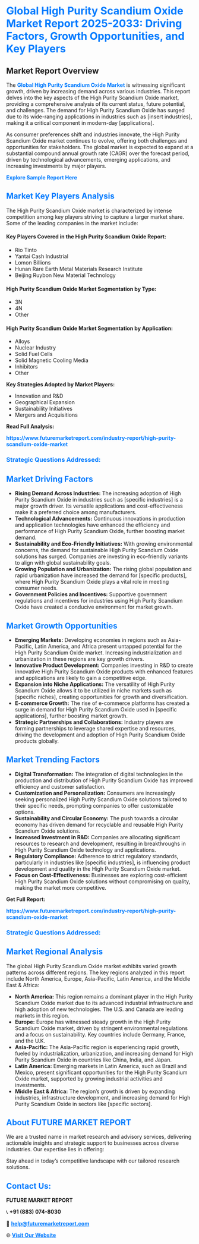 <h1 style="color: #007BFF;">Global High Purity Scandium Oxide Market Report 2025-2033: Driving Factors, Growth Opportunities, and Key Players</h1>

<section id="overview">
<h2>Market Report Overview</h2>
<p>The <a href="https://www.futuremarketreport.com/industry-report/high-purity-scandium-oxide-market" style="color: #007BFF; text-decoration: none;"><strong>Global High Purity Scandium Oxide Market</strong></a> is witnessing significant growth, driven by increasing demand across various industries. This report delves into the key aspects of the High Purity Scandium Oxide market, providing a comprehensive analysis of its current status, future potential, and challenges. The demand for High Purity Scandium Oxide has surged due to its wide-ranging applications in industries such as [insert industries], making it a critical component in modern-day [applications].</p>
<p>As consumer preferences shift and industries innovate, the High Purity Scandium Oxide market continues to evolve, offering both challenges and opportunities for stakeholders. The global market is expected to expand at a substantial compound annual growth rate (CAGR) over the forecast period, driven by technological advancements, emerging applications, and increasing investments by major players.</p>
</section>

<section id="overview">
<p><a href="https://www.futuremarketreport.com/request-sample/reportId=41568" style="color: #007BFF; text-decoration: none;"><strong>Explore Sample Report Here</strong></a></p>
</section>

<section id="key-players">
<h2 style="color: #007BFF;">Market Key Players Analysis</h2>
<p>The High Purity Scandium Oxide market is characterized by intense competition among key players striving to capture a larger market share. Some of the leading companies in the market include:</p>
<h4>Key Players Covered in the High Purity Scandium Oxide Report:</h4>
<ul><li>Rio Tinto</li><li>Yantai Cash Industrial</li><li>Lomon Billions</li><li>Hunan Rare Earth Metal Materials Research Institute</li><li>Beijing Ruybon New Material Technology</li></ul>
<h4>High Purity Scandium Oxide Market Segmentation by Type:</h4>
<ul><li>3N</li><li>4N</li><li>Other</li></ul>

<h4>High Purity Scandium Oxide Market Segmentation by Application:</h4>
<ul><li>Alloys</li><li>Nuclear Industry</li><li>Solid Fuel Cells</li><li>Solid Magnetic Cooling Media</li><li>Inhibitors</li><li>Other</li></ul>
<p><strong>Key Strategies Adopted by Market Players:</strong></p>
<ul>
<li>Innovation and R&D</li>
<li>Geographical Expansion</li>
<li>Sustainability Initiatives</li>
<li>Mergers and Acquisitions</li>
</ul>
</section>

<section>
<p><strong>Read Full Analysis: </strong></p><a href="https://www.futuremarketreport.com/industry-report/high-purity-scandium-oxide-market" style="color: #007BFF; text-decoration: none;"><strong>https://www.futuremarketreport.com/industry-report/high-purity-scandium-oxide-market</strong></a>
<h3 style="color: #007BFF;">Strategic Questions Addressed:</h3>
</section>

<section id="driving-factors">
<h2 style="color: #007BFF;">Market Driving Factors</h2>
<ul>
<li><strong>Rising Demand Across Industries:</strong> The increasing adoption of High Purity Scandium Oxide in industries such as [specific industries] is a major growth driver. Its versatile applications and cost-effectiveness make it a preferred choice among manufacturers.</li>
<li><strong>Technological Advancements:</strong> Continuous innovations in production and application technologies have enhanced the efficiency and performance of High Purity Scandium Oxide, further boosting market demand.</li>
<li><strong>Sustainability and Eco-Friendly Initiatives:</strong> With growing environmental concerns, the demand for sustainable High Purity Scandium Oxide solutions has surged. Companies are investing in eco-friendly variants to align with global sustainability goals.</li>
<li><strong>Growing Population and Urbanization:</strong> The rising global population and rapid urbanization have increased the demand for [specific products], where High Purity Scandium Oxide plays a vital role in meeting consumer needs.</li>
<li><strong>Government Policies and Incentives:</strong> Supportive government regulations and incentives for industries using High Purity Scandium Oxide have created a conducive environment for market growth.</li>
</ul>
</section>

<section id="growth-opportunities">
<h2 style="color: #007BFF;">Market Growth Opportunities</h2>
<ul>
<li><strong>Emerging Markets:</strong> Developing economies in regions such as Asia-Pacific, Latin America, and Africa present untapped potential for the High Purity Scandium Oxide market. Increasing industrialization and urbanization in these regions are key growth drivers.</li>
<li><strong>Innovative Product Development:</strong> Companies investing in R&D to create innovative High Purity Scandium Oxide products with enhanced features and applications are likely to gain a competitive edge.</li>
<li><strong>Expansion into Niche Applications:</strong> The versatility of High Purity Scandium Oxide allows it to be utilized in niche markets such as [specific niches], creating opportunities for growth and diversification.</li>
<li><strong>E-commerce Growth:</strong> The rise of e-commerce platforms has created a surge in demand for High Purity Scandium Oxide used in [specific applications], further boosting market growth.</li>
<li><strong>Strategic Partnerships and Collaborations:</strong> Industry players are forming partnerships to leverage shared expertise and resources, driving the development and adoption of High Purity Scandium Oxide products globally.</li>
</ul>
</section>

<section id="trending-factors">
<h2 style="color: #007BFF;">Market Trending Factors</h2>
<ul>
<li><strong>Digital Transformation:</strong> The integration of digital technologies in the production and distribution of High Purity Scandium Oxide has improved efficiency and customer satisfaction.</li>
<li><strong>Customization and Personalization:</strong> Consumers are increasingly seeking personalized High Purity Scandium Oxide solutions tailored to their specific needs, prompting companies to offer customizable options.</li>
<li><strong>Sustainability and Circular Economy:</strong> The push towards a circular economy has driven demand for recyclable and reusable High Purity Scandium Oxide solutions.</li>
<li><strong>Increased Investment in R&D:</strong> Companies are allocating significant resources to research and development, resulting in breakthroughs in High Purity Scandium Oxide technology and applications.</li>
<li><strong>Regulatory Compliance:</strong> Adherence to strict regulatory standards, particularly in industries like [specific industries], is influencing product development and quality in the High Purity Scandium Oxide market.</li>
<li><strong>Focus on Cost-Effectiveness:</strong> Businesses are exploring cost-efficient High Purity Scandium Oxide solutions without compromising on quality, making the market more competitive.</li>
</ul>
</section>

<section>
<p><strong>Get Full Report: </strong></p><a href="https://www.futuremarketreport.com/industry-report/high-purity-scandium-oxide-market" style="color: #007BFF; text-decoration: none;"><strong>https://www.futuremarketreport.com/industry-report/high-purity-scandium-oxide-market</strong></a>
<h3 style="color: #007BFF;">Strategic Questions Addressed:</h3>
</section>


<section id="regional-analysis">
<h2 style="color: #007BFF;">Market Regional Analysis</h2>
<p>The global High Purity Scandium Oxide market exhibits varied growth patterns across different regions. The key regions analyzed in this report include North America, Europe, Asia-Pacific, Latin America, and the Middle East & Africa:</p>
<ul>
<li><strong>North America:</strong> This region remains a dominant player in the High Purity Scandium Oxide market due to its advanced industrial infrastructure and high adoption of new technologies. The U.S. and Canada are leading markets in this region.</li>
<li><strong>Europe:</strong> Europe has witnessed steady growth in the High Purity Scandium Oxide market, driven by stringent environmental regulations and a focus on sustainability. Key countries include Germany, France, and the U.K.</li>
<li><strong>Asia-Pacific:</strong> The Asia-Pacific region is experiencing rapid growth, fueled by industrialization, urbanization, and increasing demand for High Purity Scandium Oxide in countries like China, India, and Japan.</li>
<li><strong>Latin America:</strong> Emerging markets in Latin America, such as Brazil and Mexico, present significant opportunities for the High Purity Scandium Oxide market, supported by growing industrial activities and investments.</li>
<li><strong>Middle East & Africa:</strong> The region’s growth is driven by expanding industries, infrastructure development, and increasing demand for High Purity Scandium Oxide in sectors like [specific sectors].</li>
</ul>
</section>

<footer>
<h2 style="color: #007BFF;">About FUTURE MARKET REPORT</h2>
<p>We are a trusted name in market research and advisory services, delivering actionable insights and strategic support to businesses across diverse industries. Our expertise lies in offering:</p>

<p>Stay ahead in today’s competitive landscape with our tailored research solutions.</p>

<h2 style="color: #007BFF;">Contact Us:</h2>
<p><strong>FUTURE MARKET REPORT</strong></p>
<p>📞 <strong>+91 (883) 074-8030</strong></p>
<p>📧 <strong><a href="mailto:help@futuremarketreport.com" style="color: #007BFF;">help@futuremarketreport.com</a></strong></p>
<p>🌐 <strong><a href="https://www.futuremarketreport.com/" style="color: #007BFF;">Visit Our Website</a></strong></p>
</footer>